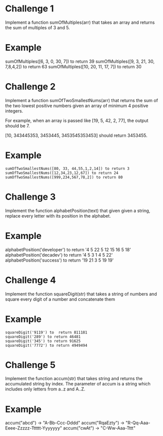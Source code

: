 # Challenge 1
Implement a function sumOfMultiples(arr) that takes an array and returns the sum of multiples of 3 and 5.


# Example
sumOfMultiples([6, 3, 0, 30, 7])  to return 39
sumOfMultiples([9, 3, 21, 30, 7,8,4,2]) to return 63
sumOfMultiples([10, 20, 11, 17, 7])  to return 30

# Challenge 2

Implement a function sumOfTwoSmallestNums(arr) that returns the sum of the two lowest positive numbers given an array of minimum 4 positive integers. 

For example, when an array is passed like [19, 5, 42, 2, 77], the output should be 7.

[10, 343445353, 3453445, 3453545353453] should return 3453455.


# Example
    sumOfTwoSmallestNums([80, 33, 44,55,1,2,14]) to return 3
    sumOfTwoSmallestNums([12,34,23,12,67]) to return 24 
    sumOfTwoSmallestNums([999,234,567,78,2]) to return 80 
 
   
# Challenge 3

Implement the function alphabetPosition(text) that given given a string, replace every letter with its position in the alphabet.
# Example
  alphabetPosition('developer')  to return '4 5 22 5 12 15 16 5 18'
  alphabetPosition('decadev') to return '4 5 3 1 4 5 22'
  alphabetPosition('success') to return '19 21 3 5 19 19'


# Challenge 4

Implement the function squareDigit(str) that takes a string of numbers and square every digit of a number and concatenate them

# Example
    squareDigit('9119') to  return 811181
    squareDigit('289') to return 46481
    squareDigit('345') to return 91625
    squareDigit('7772') to return 4949494
    
# Challenge 5

Implement the function accum(str) that takes string and returns the accumulated string by index.
The parameter of accum is a string which includes only letters from a..z and A..Z.
# Example
   accum("abcd") -> "A-Bb-Ccc-Dddd"
   accum("RqaEzty") -> "R-Qq-Aaa-Eeee-Zzzzz-Tttttt-Yyyyyyy"
accum("cwAt") -> "C-Ww-Aaa-Tttt"





